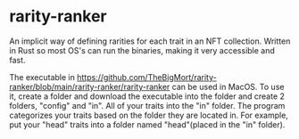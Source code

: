 # rarity-ranker
An implicit way of defining rarities for each trait in an NFT collection. Written in Rust so most OS's can run the binaries, making it very accessible and fast.

The executable in https://github.com/TheBigMort/rarity-ranker/blob/main/rarity-ranker/rarity-ranker can be used in MacOS. To use it, create a folder and download the executable into the folder and create 2 folders, "config" and "in". All of your traits into the "in" folder. The program categorizes your traits based on the folder they are located in. For example, put your "head" traits into a folder named "head"(placed in the "in" folder).
